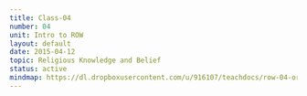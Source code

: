 ```yaml
---
title: Class-04
number: 04
unit: Intro to ROW
layout: default
date: 2015-04-12
topic: Religious Knowledge and Belief
status: active
mindmap: https://dl.dropboxusercontent.com/u/916107/teachdocs/row-04-ordo.png
---
```




